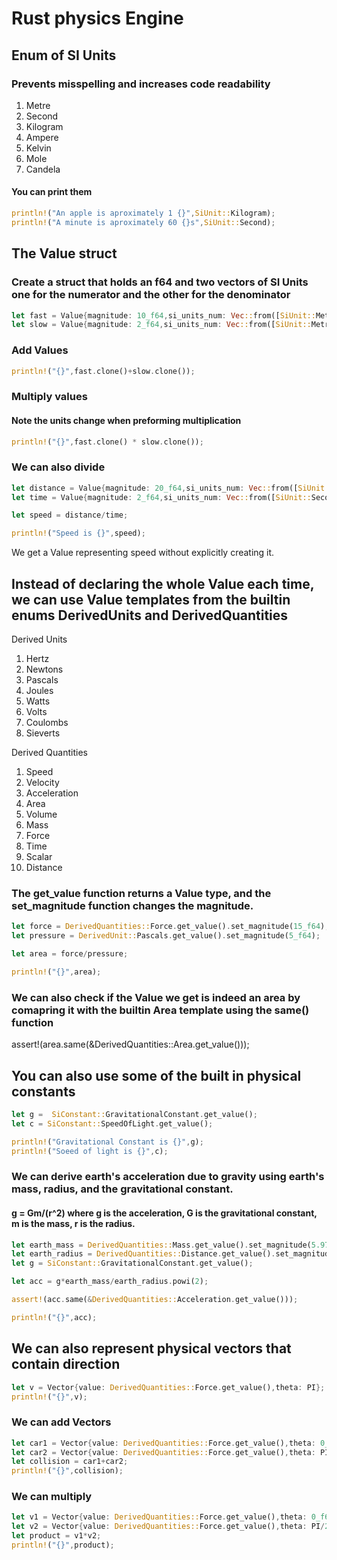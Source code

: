 # Rust physics Engine

## Enum of SI Units
### Prevents misspelling and increases code readability

1. Metre
2. Second
3. Kilogram
4. Ampere
5. Kelvin
6. Mole
7. Candela

#### You can print them

``` rust
println!("An apple is aproximately 1 {}",SiUnit::Kilogram);
println!("A minute is aproximately 60 {}s",SiUnit::Second);
```

## The Value struct
### Create a struct that holds an f64 and two vectors of SI Units one for the numerator and the other for the denominator

``` rust
let fast = Value{magnitude: 10_f64,si_units_num: Vec::from([SiUnit::Metre]),si_units_den: Vec::from([SiUnit::Second,SiUnit::Second])};
let slow = Value{magnitude: 2_f64,si_units_num: Vec::from([SiUnit::Metre]),si_units_den: Vec::from([SiUnit::Second,SiUnit::Second])};
```

### Add Values
``` rust
println!("{}",fast.clone()+slow.clone());
```

### Multiply values
#### Note the units change when preforming multiplication
``` rust
println!("{}",fast.clone() * slow.clone());
```

### We can also divide
``` rust
let distance = Value{magnitude: 20_f64,si_units_num: Vec::from([SiUnit::Metre]),si_units_den: Vec::<SiUnit>::new()};
let time = Value{magnitude: 2_f64,si_units_num: Vec::from([SiUnit::Second]),si_units_den: Vec::<SiUnit>::new()};

let speed = distance/time;

println!("Speed is {}",speed);
```
We get a Value representing speed without explicitly creating it.

## Instead of declaring the whole Value each time, we can use Value templates from the builtin enums DerivedUnits and DerivedQuantities

Derived Units

1. Hertz
2. Newtons
3. Pascals
4. Joules
5. Watts
6. Volts
7. Coulombs
8. Sieverts

Derived Quantities

1. Speed
2. Velocity
3. Acceleration
4. Area
5. Volume
6. Mass
7. Force
8. Time
9. Scalar
10. Distance

### The get_value function returns a Value type, and the set_magnitude function changes the magnitude.
``` rust
let force = DerivedQuantities::Force.get_value().set_magnitude(15_f64);
let pressure = DerivedUnit::Pascals.get_value().set_magnitude(5_f64);

let area = force/pressure;

println!("{}",area);
```

### We can also check if the Value we get is indeed an area by comapring it with the builtin Area template using the same() function

assert!(area.same(&DerivedQuantities::Area.get_value()));

## You can also use some of the built in physical constants
``` rust
let g =  SiConstant::GravitationalConstant.get_value();
let c = SiConstant::SpeedOfLight.get_value();

println!("Gravitational Constant is {}",g);
println!("Soeed of light is {}",c);
```

### We can derive earth's acceleration due to gravity using earth's mass, radius, and the gravitational constant.
#### g = Gm/(r^2) where g is the acceleration, G is the gravitational constant, m is the mass, r is the radius.
``` rust
let earth_mass = DerivedQuantities::Mass.get_value().set_magnitude(5.972e24);
let earth_radius = DerivedQuantities::Distance.get_value().set_magnitude(6371e3);
let g = SiConstant::GravitationalConstant.get_value();

let acc = g*earth_mass/earth_radius.powi(2);

assert!(acc.same(&DerivedQuantities::Acceleration.get_value()));

println!("{}",acc);
```

## We can also represent physical vectors that contain direction
``` rust
let v = Vector{value: DerivedQuantities::Force.get_value(),theta: PI};
println!("{}",v);
```
### We can add Vectors 
``` rust
let car1 = Vector{value: DerivedQuantities::Force.get_value(),theta: 0_f64};
let car2 = Vector{value: DerivedQuantities::Force.get_value(),theta: PI/2.0};
let collision = car1+car2;
println!("{}",collision);
```
### We can multiply
``` rust
let v1 = Vector{value: DerivedQuantities::Force.get_value(),theta: 0_f64};
let v2 = Vector{value: DerivedQuantities::Force.get_value(),theta: PI/2.0};
let product = v1*v2;
println!("{}",product);
```
